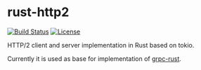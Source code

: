 # rust-http2

<!-- https://travis-ci.org/stepancheg/rust-http2.png -->
[![Build Status](https://img.shields.io/travis/stepancheg/grpc-http2.svg)](https://travis-ci.org/stepancheg/grpc-http2)
[![License](https://img.shields.io/crates/l/httpbis.svg)](https://github.com/stepancheg/rust-http2/blob/master/LICENSE.txt)

HTTP/2 client and server implementation in Rust based on tokio.

Currently it is used as base for implementation of [grpc-rust](https://github.com/stepancheg/grpc-rust).
